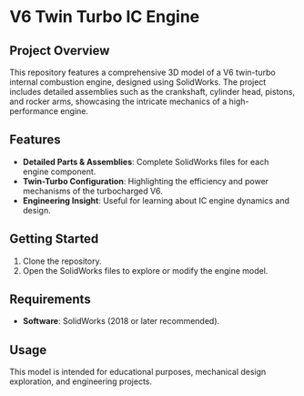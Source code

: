 # V6 Twin Turbo IC Engine

## Project Overview
This repository features a comprehensive 3D model of a V6 twin-turbo internal combustion engine, designed using SolidWorks. The project includes detailed assemblies such as the crankshaft, cylinder head, pistons, and rocker arms, showcasing the intricate mechanics of a high-performance engine.

## Features
- **Detailed Parts & Assemblies**: Complete SolidWorks files for each engine component.
- **Twin-Turbo Configuration**: Highlighting the efficiency and power mechanisms of the turbocharged V6.
- **Engineering Insight**: Useful for learning about IC engine dynamics and design.

## Getting Started
1. Clone the repository.
2. Open the SolidWorks files to explore or modify the engine model.

## Requirements
- **Software**: SolidWorks (2018 or later recommended).

## Usage
This model is intended for educational purposes, mechanical design exploration, and engineering projects.

